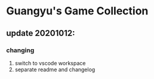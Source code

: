 # Guangyu's Game Collection

## update 20201012:
### changing
1. switch to vscode workspace
2. separate readme and changelog